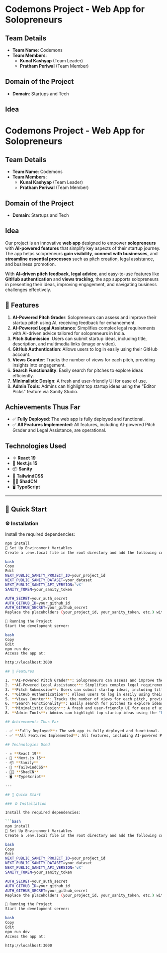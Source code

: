 # Codemons Project - Web App for Solopreneurs

## Team Details

- **Team Name**: Codemons
- **Team Members**:
  - **Kunal Kashyap** (Team Leader)
  - **Pratham Periwal** (Team Member)

## Domain of the Project

- **Domain**: Startups and Tech

## Idea

# Codemons Project - Web App for Solopreneurs

## Team Details

- **Team Name**: Codemons
- **Team Members**:
  - **Kunal Kashyap** (Team Leader)
  - **Pratham Periwal** (Team Member)

## Domain of the Project

- **Domain**: Startups and Tech

## Idea

Our project is an innovative **web app** designed to empower **solopreneurs** with **AI-powered features** that simplify key aspects of their startup journey. The app helps solopreneurs **gain visibility**, **connect with businesses**, and **streamline essential processes** such as pitch creation, legal assistance, and business promotion.

With **AI-driven pitch feedback**, **legal advice**, and easy-to-use features like **GitHub authentication** and **views tracking**, the app supports solopreneurs in presenting their ideas, improving engagement, and navigating business challenges effectively.

## 🌟 Features

1. **AI-Powered Pitch Grader**: Solopreneurs can assess and improve their startup pitch using AI, receiving feedback for enhancement.
2. **AI-Powered Legal Assistance**: Simplifies complex legal requirements with AI-driven advice tailored for solopreneurs in India.
3. **Pitch Submission**: Users can submit startup ideas, including title, description, and multimedia links (image or video).
4. **GitHub Authentication**: Allows users to log in easily using their GitHub account.
5. **Views Counter**: Tracks the number of views for each pitch, providing insights into engagement.
6. **Search Functionality**: Easily search for pitches to explore ideas efficiently.
7. **Minimalistic Design**: A fresh and user-friendly UI for ease of use.
8. **Admin Tools**: Admins can highlight top startup ideas using the "Editor Picks" feature via Sanity Studio.

## Achievements Thus Far

- ✅ **Fully Deployed**: The web app is fully deployed and functional.
- ✅ **All Features Implemented**: All features, including AI-powered Pitch Grader and Legal Assistance, are operational.

## Technologies Used

- ⚛️ **React 19**
- 🚀 **Next.js 15**
- 📦 **Sanity**
- 🎨 **TailwindCSS**
- 🧑‍💻 **ShadCN**
- 🖥️ **TypeScript**

---

## 🚀 Quick Start

### ⚙️ Installation

Install the required dependencies:

```bash
npm install
🔑 Set Up Environment Variables
Create a .env.local file in the root directory and add the following content:

bash
Copy
Edit
NEXT_PUBLIC_SANITY_PROJECT_ID=your_project_id
NEXT_PUBLIC_SANITY_DATASET=your_dataset
NEXT_PUBLIC_SANITY_API_VERSION='vX'
SANITY_TOKEN=your_sanity_token

AUTH_SECRET=your_auth_secret
AUTH_GITHUB_ID=your_github_id
AUTH_GITHUB_SECRET=your_github_secret
Replace the placeholders (your_project_id, your_sanity_token, etc.) with your actual credentials from Sanity and GitHub.

🚀 Running the Project
Start the development server:

bash
Copy
Edit
npm run dev
Access the app at:

http://localhost:3000

## 🌟 Features

1. **AI-Powered Pitch Grader**: Solopreneurs can assess and improve their startup pitch using AI, receiving feedback for enhancement.
2. **AI-Powered Legal Assistance**: Simplifies complex legal requirements with AI-driven advice tailored for solopreneurs in India.
3. **Pitch Submission**: Users can submit startup ideas, including title, description, and multimedia links (image or video).
4. **GitHub Authentication**: Allows users to log in easily using their GitHub account.
5. **Views Counter**: Tracks the number of views for each pitch, providing insights into engagement.
6. **Search Functionality**: Easily search for pitches to explore ideas efficiently.
7. **Minimalistic Design**: A fresh and user-friendly UI for ease of use.
8. **Admin Tools**: Admins can highlight top startup ideas using the "Editor Picks" feature via Sanity Studio.

## Achievements Thus Far

- ✅ **Fully Deployed**: The web app is fully deployed and functional.
- ✅ **All Features Implemented**: All features, including AI-powered Pitch Grader and Legal Assistance, are operational.

## Technologies Used

- ⚛️ **React 19**
- 🚀 **Next.js 15**
- 📦 **Sanity**
- 🎨 **TailwindCSS**
- 🧑‍💻 **ShadCN**
- 🖥️ **TypeScript**

---

## 🚀 Quick Start

### ⚙️ Installation

Install the required dependencies:

```bash
npm install
🔑 Set Up Environment Variables
Create a .env.local file in the root directory and add the following content:

bash
Copy
Edit
NEXT_PUBLIC_SANITY_PROJECT_ID=your_project_id
NEXT_PUBLIC_SANITY_DATASET=your_dataset
NEXT_PUBLIC_SANITY_API_VERSION='vX'
SANITY_TOKEN=your_sanity_token

AUTH_SECRET=your_auth_secret
AUTH_GITHUB_ID=your_github_id
AUTH_GITHUB_SECRET=your_github_secret
Replace the placeholders (your_project_id, your_sanity_token, etc.) with your actual credentials from Sanity and GitHub.

🚀 Running the Project
Start the development server:

bash
Copy
Edit
npm run dev
Access the app at:

http://localhost:3000
